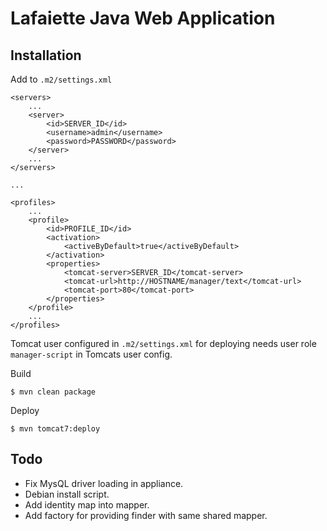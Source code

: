 # Lafaiette Java Web Application

## Installation

Add to `.m2/settings.xml`

    <servers>
        ...
        <server>
            <id>SERVER_ID</id>
            <username>admin</username>
            <password>PASSWORD</password>
        </server>
        ...
    </servers>

    ...

    <profiles>
        ...
        <profile>
            <id>PROFILE_ID</id>
            <activation>
                <activeByDefault>true</activeByDefault>
            </activation>
            <properties>
                <tomcat-server>SERVER_ID</tomcat-server>
                <tomcat-url>http://HOSTNAME/manager/text</tomcat-url>
                <tomcat-port>80</tomcat-port>
            </properties>
        </profile>
        ...
    </profiles>

Tomcat user configured in `.m2/settings.xml` for deploying needs user role `manager-script` in Tomcats user config.

Build

    $ mvn clean package

Deploy

    $ mvn tomcat7:deploy

## Todo

- Fix MysQL driver loading in appliance.
- Debian install script.
- Add identity map into mapper.
- Add factory for providing finder with same shared mapper.
